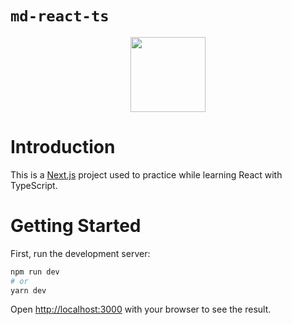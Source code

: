 # `md-react-ts`
<div align="center">
<img src="https://user-images.githubusercontent.com/44928453/163286461-30d514f0-fb45-42ac-93ee-dc9b2f343e37.png" height="120px"/>
</div>

# Introduction
This is a [Next.js](https://nextjs.org/) project used to practice while learning React with TypeScript.

# Getting Started
First, run the development server:

```bash
npm run dev
# or
yarn dev
```

Open [http://localhost:3000](http://localhost:3000) with your browser to see the result.



